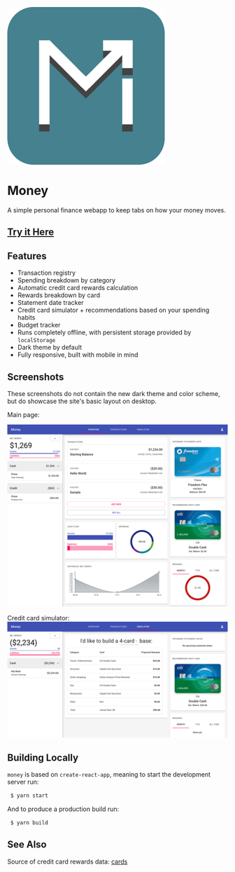 ![Money](https://github.com/Cubified/money/blob/main/public/logo.svg)

# Money

A simple personal finance webapp to keep tabs on how your money moves.

## [Try it Here](https://cubified.github.io/money)

## Features

- Transaction registry
- Spending breakdown by category
- Automatic credit card rewards calculation
- Rewards breakdown by card
- Statement date tracker
- Credit card simulator + recommendations based on your spending habits
- Budget tracker
- Runs completely offline, with persistent storage provided by `localStorage`
- Dark theme by default
- Fully responsive, built with mobile in mind

## Screenshots

These screenshots do not contain the new dark theme and color scheme, but do showcase the site's basic layout on desktop.

Main page:

![1](https://github.com/Cubified/money/blob/main/screenshots/new1.png)

Credit card simulator:
![2](https://github.com/Cubified/money/blob/main/screenshots/new2.png)

## Building Locally

`money` is based on `create-react-app`, meaning to start the development server run:

```sh
 $ yarn start
```

And to produce a production build run:

```sh
 $ yarn build
```

## See Also

Source of credit card rewards data:  [cards](https://github.com/Cubified/cards)
